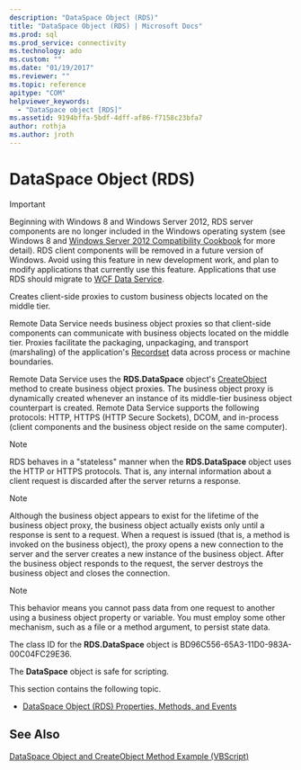 ```yaml
---
description: "DataSpace Object (RDS)"
title: "DataSpace Object (RDS) | Microsoft Docs"
ms.prod: sql
ms.prod_service: connectivity
ms.technology: ado
ms.custom: ""
ms.date: "01/19/2017"
ms.reviewer: ""
ms.topic: reference
apitype: "COM"
helpviewer_keywords: 
  - "DataSpace object [RDS]"
ms.assetid: 9194bffa-5bdf-4dff-af86-f7158c23bfa7
author: rothja
ms.author: jroth
---
```

# DataSpace Object (RDS)
> [!IMPORTANT]
>  Beginning with Windows 8 and Windows Server 2012, RDS server components are no longer included in the Windows operating system (see Windows 8 and [Windows Server 2012 Compatibility Cookbook](https://www.microsoft.com/download/details.aspx?id=27416) for more detail). RDS client components will be removed in a future version of Windows. Avoid using this feature in new development work, and plan to modify applications that currently use this feature. Applications that use RDS should migrate to [WCF Data Service](/dotnet/framework/wcf/).  
  
 Creates client-side proxies to custom business objects located on the middle tier.  
  
 Remote Data Service needs business object proxies so that client-side components can communicate with business objects located on the middle tier. Proxies facilitate the packaging, unpackaging, and transport (marshaling) of the application's [Recordset](../ado-api/recordset-object-ado.md) data across process or machine boundaries.  
  
 Remote Data Service uses the **RDS.DataSpace** object's [CreateObject](./createobject-method-rds.md) method to create business object proxies. The business object proxy is dynamically created whenever an instance of its middle-tier business object counterpart is created. Remote Data Service supports the following protocols: HTTP, HTTPS (HTTP Secure Sockets), DCOM, and in-process (client components and the business object reside on the same computer).  
  
> [!NOTE]
>  RDS behaves in a "stateless" manner when the **RDS.DataSpace** object uses the HTTP or HTTPS protocols. That is, any internal information about a client request is discarded after the server returns a response.  
  
> [!NOTE]
>  Although the business object appears to exist for the lifetime of the business object proxy, the business object actually exists only until a response is sent to a request. When a request is issued (that is, a method is invoked on the business object), the proxy opens a new connection to the server and the server creates a new instance of the business object. After the business object responds to the request, the server destroys the business object and closes the connection.  
  
> [!NOTE]
>  This behavior means you cannot pass data from one request to another using a business object property or variable. You must employ some other mechanism, such as a file or a method argument, to persist state data.  
  
 The class ID for the **RDS.DataSpace** object is BD96C556-65A3-11D0-983A-00C04FC29E36.  
  
 The **DataSpace** object is safe for scripting.  
  
 This section contains the following topic.  
  
-   [DataSpace Object (RDS) Properties, Methods, and Events](./dataspace-object-rds-properties-methods-and-events.md)  
  
## See Also  
 [DataSpace Object and CreateObject Method Example (VBScript)](./dataspace-object-and-createobject-method-example-vbscript.md)